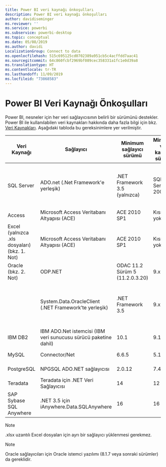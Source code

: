 ```yaml
---
title: Power BI veri kaynağı önkoşulları
description: Power BI veri kaynağı önkoşulları
author: davidiseminger
ms.reviewer: ''
ms.service: powerbi
ms.subservice: powerbi-desktop
ms.topic: conceptual
ms.date: 05/08/2019
ms.author: davidi
LocalizationGroup: Connect to data
ms.openlocfilehash: 515c695125cd0702389a951cb5c4acffdd7aac41
ms.sourcegitcommit: 64c860fcbf2969bf089cec358331a1fc1e0d39a8
ms.translationtype: HT
ms.contentlocale: tr-TR
ms.lasthandoff: 11/09/2019
ms.locfileid: "73868583"
---
```

# <a name="power-bi-data-source-prerequisites"></a>Power BI Veri Kaynağı Önkoşulları
Power BI, nesneler için her veri sağlayıcısının belirli bir sürümünü destekler. Power BI ile kullanılabilen veri kaynakları hakkında daha fazla bilgi için bkz. [Veri Kaynakları](desktop-data-sources.md). Aşağıdaki tabloda bu gereksinimlere yer verilmiştir.

| Veri Kaynağı | Sağlayıcı | Minimum sağlayıcı sürümü | Minimum veri kaynağı sürümü | Desteklenen veri kaynağı nesneleri | İndirme bağlantısı |
| --- | --- | --- | --- | --- | --- |
| SQL Server |ADO.net (.Net Framework'e yerleşik) |.NET Framework 3.5 (yalnızca) |SQL Server 2005 |Tablolar/Görünümler, Skaler işlevler, Tablo işlevleri |.NET Framework 3.5 veya sonraki sürümlerle birlikte gelir |
| Access |Microsoft Access Veritabanı Altyapısı (ACE) |ACE 2010 SP1 |Kısıtlama yok |Tablolar/Görünümler |[İndirme bağlantısı](https://go.microsoft.com/fwlink/?linkid=285987&clcid=0x409) |
| Excel (yalnızca .xls dosyaları) (bkz. 1. Not) |Microsoft Access Veritabanı Altyapısı (ACE) |ACE 2010 SP1 |Kısıtlama yok |Tablolar, Sayfalar |[İndirme bağlantısı](https://go.microsoft.com/fwlink/?linkid=285987&clcid=0x409) |
| Oracle (bkz. 2. Not) |ODP.NET |ODAC 11.2 Sürüm 5 (11.2.0.3.20) |9.x |Tablolar/Görünümler |[İndirme bağlantısı](https://go.microsoft.com/fwlink/?linkid=272376&clcid=0x409) |
| | System.Data.OracleClient (.NET Framework’te yerleşik) |.NET Framework 3.5 |9.x |Tablolar/Görünümler |.NET Framework 3.5 veya sonraki sürümlerle birlikte gelir |
| IBM DB2 |IBM ADO.Net istemcisi (IBM veri sunucusu sürücü paketine dahil) |10.1 |9.1+ |Tablolar/Görünümler |[İndirme bağlantısı](https://go.microsoft.com/fwlink/?linkid=274911&clcid=0x409) |
| MySQL |Connector/Net |6.6.5 |5.1 |Tablolar/Görünümler, Skaler işlevler |[İndirme bağlantısı](https://go.microsoft.com/fwlink/?linkid=278885&clcid=0x409) |
| PostgreSQL |NPGSQL ADO.NET sağlayıcısı |2.0.12 |7.4 |Tablolar/Görünümler |[İndirme bağlantısı](https://go.microsoft.com/fwlink/?linkid=282716&clcid=0x409) |
| Teradata |Teradata için .NET Veri Sağlayıcısı |14 |12 |Tablolar/Görünümler |[İndirme bağlantısı](https://go.microsoft.com/fwlink/?linkid=278886&clcid=0x409) |
| SAP Sybase SQL Anywhere |.NET 3.5 için iAnywhere.Data.SQLAnywhere |16 |16 |Tablolar/Görünümler |[İndirme bağlantısı](https://go.microsoft.com/fwlink/?linkid=324846) |

>[!NOTE]
>.xlsx uzantılı Excel dosyaları için ayrı bir sağlayıcı yüklenmesi gerekmez.

>[!NOTE]
>Oracle sağlayıcıları için Oracle istemci yazılımı (8.1.7 veya sonraki sürümler) da gereklidir.
> 
> 

